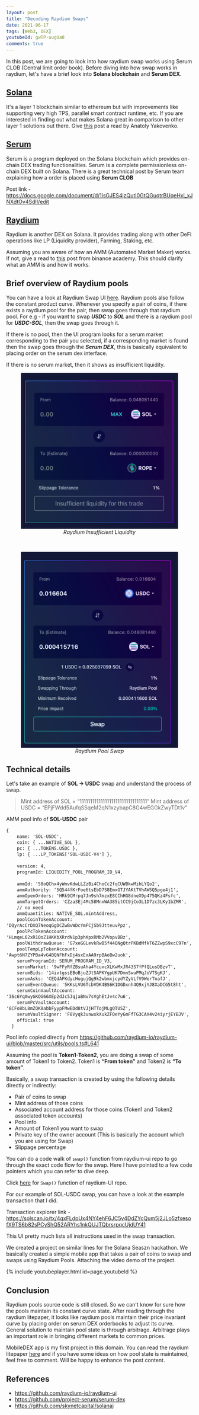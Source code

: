 ```yaml
---
layout: post
title: "Decoding Raydium Swaps"
date: 2021-06-17
tags: [Web3, DEX]
youtubeId: gwTP-uugUa8
comments: true
---
```


In this post, we are going to look into how raydium swap works using Serum CLOB (Central limit order book). Before diving into how swap works in raydium, let's have a brief look into **Solana blockchain** and **Serum DEX**.

## [Solana](https://solana.com/)
It's a layer 1 blockchain similar to ethereum but with improvements like supporting very high TPS, parallel smart contract runtime, etc. If you are interested in finding out what makes Solana great in comparison to other layer 1 solutions out there. Give [this](https://medium.com/solana-labs/7-innovations-that-make-solana-the-first-web-scale-blockchain-ddc50b1defda) post a read by Anatoly Yakovenko. 

## [Serum](https://dex.projectserum.com/)
Serum is a program deployed on the Solana blockchain which provides on-chain DEX trading functionalities. Serum is a complete permissionless on-chain DEX built on Solana. There is a great technical post by Serum team explaining how a order is placed using **Serum CLOB** 

Post link - <https://docs.google.com/document/d/1isGJES4jzQutI0GtQGuqtrBUqeHxl_xJNXdtOv4SdII/edit>


## [Raydium](https://dex.raydium.io/)
Raydium is another DEX on Solana. It provides trading along with other DeFi operations like LP (Liquidity provider), Farming, Staking, etc. 


Assuming you are aware of how an AMM (Automated Market Maker) works. If not, give a read to [this](https://academy.binance.com/en/articles/what-is-an-automated-market-maker-amm) post from binance academy. This should clarify what an AMM is and how it works.

## Brief overview of Raydium pools
You can have a look at Raydium Swap UI [here](https://raydium.io/swap/). Raydium pools also follow the constant product curve. Whenever you specify a pair of coins, if there exists a raydium pool for the pair, then swap goes through that raydium pool. For e.g - if you want to swap **_USDC_** to **_SOL_** and there is a raydium pool for **_USDC-SOL_**, then the swap goes through it.

If there is no pool, then the UI program looks for a serum market corresponding to the pair you selected, if a corresponding market is found then the swap goes through the **_Serum DEX_**, this is basically equivalent to placing order on the serum dex interface. 

If there is no serum market, then it shows as insufficient liquidity.

<figure>
    <img src="/assets/img/raydium_insufficient_liquidity.png" alt="Raydium Insufficient Liquidity" style="display: block; margin-left: auto; margin-right: auto;"/>
    <figcaption style="text-align: center; font-style: italic;">Raydium Insufficient Liquidity</figcaption>
</figure>
<br>
<figure>
    <img src="/assets/img/raydium_pool_swap.png" alt="Raydium Pool Swap" style="display: block; margin-left: auto; margin-right: auto;"/>
    <figcaption style="text-align: center; font-style: italic;">Raydium Pool Swap</figcaption>
</figure>

## Technical details
Let's take an example of **SOL -> USDC** swap and understand the process of swap.

> Mint address of SOL = “11111111111111111111111111111111”
> Mint address of USDC = “EPjFWdd5AufqSSqeM2qN1xzybapC8G4wEGGkZwyTDt1v”

AMM pool info of **SOL-USDC** pair
```
{
    name: 'SOL-USDC',
    coin: { ...NATIVE_SOL },
    pc: { ...TOKENS.USDC },
    lp: { ...LP_TOKENS['SOL-USDC-V4'] },

    version: 4,
    programId: LIQUIDITY_POOL_PROGRAM_ID_V4,

    ammId: '58oQChx4yWmvKdwLLZzBi4ChoCc2fqCUWBkwMihLYQo2',
    ammAuthority: '5Q544fKrFoe6tsEbD7S8EmxGTJYAKtTVhAW5Q5pge4j1',
    ammOpenOrders: 'HRk9CMrpq7Jn9sh7mzxE8CChHG8dneX9p475QKz4Fsfc',
    ammTargetOrders: 'CZza3Ej4Mc58MnxWA385itCC9jCo3L1D7zc3LKy1bZMR',
    // no need
    ammQuantities: NATIVE_SOL.mintAddress,
    poolCoinTokenAccount: 'DQyrAcCrDXQ7NeoqGgDCZwBvWDcYmFCjSb9JtteuvPpz',
    poolPcTokenAccount: 'HLmqeL62xR1QoZ1HKKbXRrdN1p3phKpxRMb2VVopvBBz',
    poolWithdrawQueue: 'G7xeGGLevkRwB5f44QNgQtrPKBdMfkT6ZZwpS9xcC97n',
    poolTempLpTokenAccount: 'Awpt6N7ZYPBa4vG4BQNFhFxDj4sxExAA9rpBAoBw2uok',
    serumProgramId: SERUM_PROGRAM_ID_V3,
    serumMarket: '9wFFyRfZBsuAha4YcuxcXLKwMxJR43S7fPfQLusDBzvT',
    serumBids: '14ivtgssEBoBjuZJtSAPKYgpUK7DmnSwuPMqJoVTSgKJ',
    serumAsks: 'CEQdAFKdycHugujQg9k2wbmxjcpdYZyVLfV9WerTnafJ',
    serumEventQueue: '5KKsLVU6TcbVDK4BS6K1DGDxnh4Q9xjYJ8XaDCG5t8ht',
    serumCoinVaultAccount: '36c6YqAwyGKQG66XEp2dJc5JqjaBNv7sVghEtJv4c7u6',
    serumPcVaultAccount: '8CFo8bL8mZQK8abbFyypFMwEDd8tVJjHTTojMLgQTUSZ',
    serumVaultSigner: 'F8Vyqk3unwxkXukZFQeYyGmFfTG3CAX4v24iyrjEYBJV',
    official: true
  }
  ```
  Pool info copied directly from <https://github.com/raydium-io/raydium-ui/blob/master/src/utils/pools.ts#L641>

Assuming the pool is **Token1-Token2**, you are doing a swap of some amount of Token1 to Token2. Token1 is **“From token”** and Token2 is **“To token”**.

Basically, a swap transaction is created by using the following details directly or indirectly:
- Pair of coins to swap
- Mint address of those coins
- Associated account address for those coins (Token1 and Token2 associated token accounts)
- Pool info
- Amount of Token1 you want to swap
- Private key of the owner account (This is basically the account which you are using for Swap)
- Slippage percentage

You can do a code walk of `swap()` function from raydium-ui repo to go through the exact code flow for the swap. Here I have pointed to a few code pointers which you can refer to dive deep.

Click [here](https://github.com/raydium-io/raydium-ui/blob/4c1c46bc70b9b8962900d1a0745019c34c588009/src/utils/swap.ts#L285) for `Swap()` function of raydium-UI repo.

For our example of SOL-USDC swap, you can have a look at the example transaction that I did. 

Transaction explorer link - <https://solscan.io/tx/4qxFLdpUx4NY4ehF6JC5v4DdZYcQum5j2JLo5zfxesofX9TS6b82sPCyShQ52ARYhs1nkQUJTQbrsrpqcUjdUY41>

This UI pretty much lists all instructions used in the swap transaction.

We created a project on similar lines for the Solana Seaszn hackathon. We basically created a simple mobile app that takes a pair of coins to swap and swaps using Raydium Pools. Attaching the video demo of the project.

{% include youtubeplayer.html id=page.youtubeId %}

## Conclusion
Raydium pools source code is still closed. So we can't know for sure how the pools maintain its constant curve state. After reading through the raydium litepaper, it looks like raydium pools maintain their price invariant curve by placing order on serum DEX orderbooks to adjust its curve. General solution to maintain pool state is through arbitrage. Arbitrage plays an important role in bringing different markets to common prices.

MobileDEX app is my first project in this domain. You can read the raydium litepaper [here](https://raydium.io/Raydium-Litepaper.pdf) and if you have some ideas on how pool state is maintained, feel free to comment. Will be happy to enhance the post content.

## References
- <https://github.com/raydium-io/raydium-ui>
- <https://github.com/project-serum/serum-dex>
- <https://github.com/skynetcapital/solanaj>
